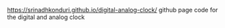 https://srinadhkonduri.github.io/digital-analog-clock/
github page code for the digital and analog clock
